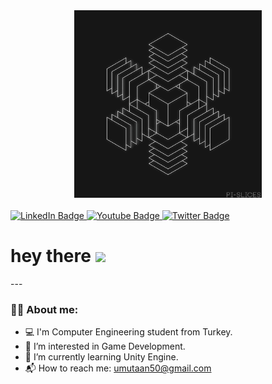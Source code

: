 <div id="header" align="center">
  <img src="https://github.com/umutaan50/umutaan50/blob/main/Squares.gif" width="300"/>
</div>

<br>
<div id="badges">
  <a href="https://www.linkedin.com/in/umut-kaan-%C3%B6zdemir-501032203/">
  <img src="https://img.shields.io/badge/LinkedIn-blue?style=for-the-badge&logo=linkedin&logoColor=white" alt="LinkedIn Badge"/>
  </a>
  <a href="https://www.youtube.com/channel/UC8Kl7ZmKPIbsBPk6ZzIyZjA">
  <img src="https://img.shields.io/badge/YouTube-red?style=for-the-badge&logo=youtube&logoColor=white" alt="Youtube Badge"/>
  </a>
  <a href="https://twitter.com/umutkaan50">
  <img src="https://img.shields.io/badge/Twitter-blue?style=for-the-badge&logo=twitter&logoColor=white" alt="Twitter Badge"/>
  </a>
</div>
<h1>
  hey there
  <img src="https://media.giphy.com/media/hvRJCLFzcasrR4ia7z/giphy.gif" width="30px"/>
</h1>
---

### :man_technologist: About me:
- 💻 I'm Computer Engineering student from Turkey.
- 👀 I’m interested in Game Development. <br>
- 🌱 I’m currently learning Unity Engine. <br>
- 📬 How to reach me: umutaan50@gmail.com <br>


<!---
umutaan50/umutaan50 is a ✨ special ✨ repository because its `README.md` (this file) appears on your GitHub profile.
You can click the Preview link to take a look at your changes.
--->
